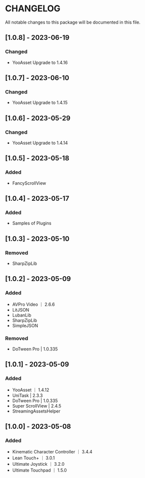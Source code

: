 # CHANGELOG

All notable changes to this package will be documented in this file.

## [1.0.8] - 2023-06-19

### Changed

- YooAsset Upgrade to 1.4.16

## [1.0.7] - 2023-06-10

### Changed

- YooAsset Upgrade to 1.4.15

## [1.0.6] - 2023-05-29

### Changed

- YooAsset Upgrade to 1.4.14

## [1.0.5] - 2023-05-18

### Added

- FancyScrollView

## [1.0.4] - 2023-05-17

### Added

- Samples of Plugins

## [1.0.3] - 2023-05-10

### Removed

- SharpZipLib

## [1.0.2] - 2023-05-09

### Added

- AVPro Video ｜ 2.6.6
- LitJSON
- LubanLib
- SharpZipLib
- SimpleJSON

### Removed

- DoTween Pro | 1.0.335

## [1.0.1] - 2023-05-09

### Added

- YooAsset ｜ 1.4.12
- UniTask | 2.3.3
- DoTween Pro | 1.0.335
- Super ScrollView | 2.4.5
- StreamingAssetsHelper

## [1.0.0] - 2023-05-08

### Added

- Kinematic Character Controller ｜ 3.4.4
- Lean Touch+ ｜ 3.0.1
- Ultimate Joystick ｜ 3.2.0
- Ultimate Touchpad ｜ 1.5.0
